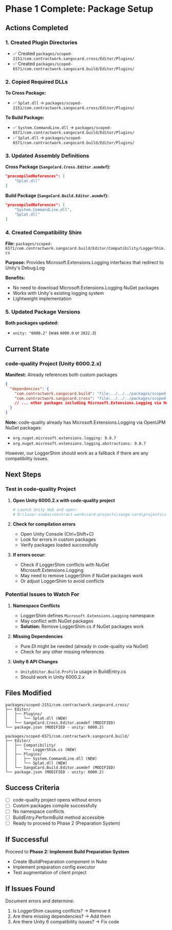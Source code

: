 # Phase 1 Complete: Package Setup

## Actions Completed

### 1. Created Plugin Directories

- ✅ Created `packages/scoped-2151/com.contractwork.sangocard.cross/Editor/Plugins/`
- ✅ Created `packages/scoped-6571/com.contractwork.sangocard.build/Editor/Plugins/`

### 2. Copied Required DLLs

**To Cross Package:**

- ✅ `Splat.dll` → `packages/scoped-2151/com.contractwork.sangocard.cross/Editor/Plugins/`

**To Build Package:**

- ✅ `System.CommandLine.dll` → `packages/scoped-6571/com.contractwork.sangocard.build/Editor/Plugins/`
- ✅ `Splat.dll` → `packages/scoped-6571/com.contractwork.sangocard.build/Editor/Plugins/`

### 3. Updated Assembly Definitions

**Cross Package (`SangoCard.Cross.Editor.asmdef`):**

```json
"precompiledReferences": [
    "Splat.dll"
]
```

**Build Package (`SangoCard.Build.Editor.asmdef`):**

```json
"precompiledReferences": [
    "System.CommandLine.dll",
    "Splat.dll"
]
```

### 4. Created Compatibility Shim

**File:** `packages/scoped-6571/com.contractwork.sangocard.build/Editor/Compatibility/LoggerShim.cs`

**Purpose:** Provides Microsoft.Extensions.Logging interfaces that redirect to Unity's Debug.Log

**Benefits:**

- No need to download Microsoft.Extensions.Logging NuGet packages
- Works with Unity's existing logging system
- Lightweight implementation

### 5. Updated Package Versions

**Both packages updated:**

- `unity: "6000.2"` (was `6000.0` or `2022.3`)

## Current State

### code-quality Project (Unity 6000.2.x)

**Manifest:** Already references both custom packages

```json
{
  "dependencies": {
    "com.contractwork.sangocard.build": "file:../../../packages/scoped-6571/com.contractwork.sangocard.build",
    "com.contractwork.sangocard.cross": "file:../../../packages/scoped-2151/com.contractwork.sangocard.cross",
    // ... other packages including Microsoft.Extensions.Logging via NuGet
  }
}
```

**Note:** code-quality already has Microsoft.Extensions.Logging via OpenUPM NuGet packages:

- `org.nuget.microsoft.extensions.logging: 9.0.7`
- `org.nuget.microsoft.extensions.logging.abstractions: 9.0.7`

However, our LoggerShim should work as a fallback if there are any compatibility issues.

## Next Steps

### Test in code-quality Project

1. **Open Unity 6000.2.x with code-quality project**

   ```powershell
   # Launch Unity Hub and open:
   # D:\lunar-snake\constract-work\card-projects\sango-card\projects\code-quality
   ```

2. **Check for compilation errors**
   - Open Unity Console (Ctrl+Shift+C)
   - Look for errors in custom packages
   - Verify packages loaded successfully

3. **If errors occur:**
   - Check if LoggerShim conflicts with NuGet Microsoft.Extensions.Logging
   - May need to remove LoggerShim if NuGet packages work
   - Or adjust LoggerShim to avoid conflicts

### Potential Issues to Watch For

1. **Namespace Conflicts**
   - LoggerShim defines `Microsoft.Extensions.Logging` namespace
   - May conflict with NuGet packages
   - **Solution:** Remove LoggerShim.cs if NuGet packages work

2. **Missing Dependencies**
   - Pure.DI might be needed (already in code-quality via NuGet)
   - Check for any other missing references

3. **Unity 6 API Changes**
   - `UnityEditor.Build.Profile` usage in BuildEntry.cs
   - Should work in Unity 6000.2.x

## Files Modified

```
packages/scoped-2151/com.contractwork.sangocard.cross/
├── Editor/
│   ├── Plugins/
│   │   └── Splat.dll (NEW)
│   └── SangoCard.Cross.Editor.asmdef (MODIFIED)
└── package.json (MODIFIED - unity: 6000.2)

packages/scoped-6571/com.contractwork.sangocard.build/
├── Editor/
│   ├── Compatibility/
│   │   └── LoggerShim.cs (NEW)
│   ├── Plugins/
│   │   ├── System.CommandLine.dll (NEW)
│   │   └── Splat.dll (NEW)
│   └── SangoCard.Build.Editor.asmdef (MODIFIED)
└── package.json (MODIFIED - unity: 6000.2)
```

## Success Criteria

- [ ] code-quality project opens without errors
- [ ] Custom packages compile successfully
- [ ] No namespace conflicts
- [ ] BuildEntry.PerformBuild method accessible
- [ ] Ready to proceed to Phase 2 (Preparation System)

## If Successful

Proceed to **Phase 2: Implement Build Preparation System**

- Create IBuildPreparation component in Nuke
- Implement preparation config executor
- Test augmentation of client project

## If Issues Found

Document errors and determine:

1. Is LoggerShim causing conflicts? → Remove it
2. Are there missing dependencies? → Add them
3. Are there Unity 6 compatibility issues? → Fix code
